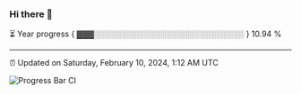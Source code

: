 ### Hi there 👋

⏳ Year progress { ▓▓▓░░░░░░░░░░░░░░░░░░░░░░░░░░░ } 10.94 %

---

⏰ Updated on Saturday, February 10, 2024, 1:12 AM UTC

![Progress Bar CI](https://github.com/arthurbuhl/arthurbuhl/workflows/Progress%20Bar%20CI/badge.svg)
